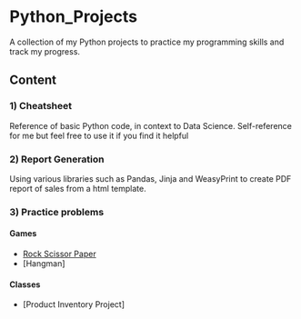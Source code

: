 # Python_Projects
A collection of my Python projects to practice my programming skills and track my progress.

## Content

### 1) Cheatsheet
Reference of basic Python code, in context to Data Science. Self-reference for me but feel free to use it if you find it helpful
### 2) Report Generation
Using various libraries such as Pandas, Jinja and WeasyPrint to create PDF report of sales from a html template.
### 3) Practice problems
#### Games

- [Rock Scissor Paper](https://github.com/HayatiHamzah/Python_Projects/blob/master/Games/Rock-paper-scissors.ipynb)
- [Hangman]
#### Classes
- [Product Inventory Project]
